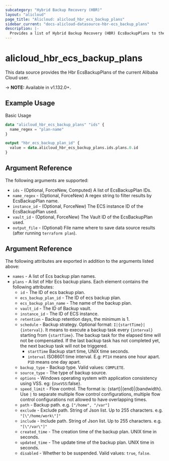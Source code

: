 ```yaml
---
subcategory: "Hybrid Backup Recovery (HBR)"
layout: "alicloud"
page_title: "Alicloud: alicloud_hbr_ecs_backup_plans"
sidebar_current: "docs-alicloud-datasource-hbr-ecs_backup_plans"
description: |-
  Provides a list of Hybrid Backup Recovery (HBR) EcsBackupPlans to the user.
---
```


# alicloud\_hbr\_ecs\_backup\_plans

This data source provides the Hbr EcsBackupPlans of the current Alibaba Cloud user.

-> **NOTE:** Available in v1.132.0+.

## Example Usage

Basic Usage

```terraform
data "alicloud_hbr_ecs_backup_plans" "ids" {
  name_regex = "plan-name"
}

output "hbr_ecs_backup_plan_id" {
  value = data.alicloud_hbr_ecs_backup_plans.ids.plans.0.id
}
```

## Argument Reference

The following arguments are supported:

* `ids` - (Optional, ForceNew, Computed)  A list of EcsBackupPlan IDs.
* `name_regex` - (Optional, ForceNew) A regex string to filter results by EcsBackupPlan name.
* `instance_id` - (Optional, ForceNew) The ECS instance ID of the EcsBackupPlan used.
* `vault_id` - (Optional, ForceNew) The Vault ID of the EcsBackupPlan used.
* `output_file` - (Optional) File name where to save data source results (after running `terraform plan`).

## Argument Reference

The following attributes are exported in addition to the arguments listed above:

* `names` - A list of Ecs backup plan names.
* `plans` - A list of Hbr Ecs backup plans. Each element contains the following attributes:
    * `id` - The ID of ecs backup plan.
    * `ecs_backup_plan_id` - The ID of ecs backup plan.
    * `ecs_backup_plan_name` - The name of the backup plan.
    * `vault_id` - The ID of Backup vault.
    * `instance_id` - The ID of ECS instance.
    * `retention` - Backup retention days, the minimum is 1.
    * `schedule` - Backup strategy. Optional format: `I|{startTime}|{interval}`. It means to execute a backup task every `{interval}` starting from `{startTime}`. The backup task for the elapsed time will not be compensated. If the last backup task has not completed yet, the next backup task will not be triggered.
        * `startTime` Backup start time, UNIX time seconds.
        * `interval` ISO8601 time interval. E.g: `PT1H` means one hour apart. `P1D` means one day apart.
    * `backup_type` - Backup type. Valid values: `COMPLETE`.
    * `source_type` - The type of backup source.
    * `options` - Windows operating system with application consistency using VSS. eg: {`UseVSS`:false}.
    * `speed_limit` - Flow control. The format is: {start}|{end}|{bandwidth}. Use `|` to separate multiple flow control configurations, multiple flow control configurations not allowed to have overlapping times.
    * `path` - Backup path. e.g. `["/home", "/var"]`
    * `exclude` - Exclude path. String of Json list. Up to 255 characters. e.g. `"[\"/home/work\"]"`
    * `include` - Include path. String of Json list. Up to 255 characters. e.g. `"[\"/var\"]"`
    * `created_time` - The creation time of the backup plan. UNIX time in seconds.
    * `updated_time` - The update time of the backup plan. UNIX time in seconds.
    * `disabled` - Whether to be suspended. Valid values: `true`, `false`.
